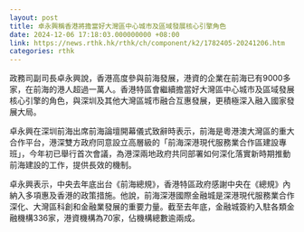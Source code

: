 ```yaml
---
layout: post
title: 卓永興稱香港將擔當好大灣區中心城市及區域發展核心引擎角色
date: 2024-12-06 17:18:03.000000000 +08:00
link: https://news.rthk.hk/rthk/ch/component/k2/1782405-20241206.htm
categories: rthk
---
```


政務司副司長卓永興說，香港高度參與前海發展，港資的企業在前海已有9000多家，在前海的港人超過一萬人。香港特區會繼續擔當好大灣區中心城市及區域發展核心引擎的角色，與深圳及其他大灣區城市融合互惠發展，更積極深入融入國家發展大局。

卓永興在深圳前海出席前海論壇開幕儀式致辭時表示，前海是粵港澳大灣區的重大合作平台，港深雙方政府同意設立高層級的「前海深港現代服務業合作區建設專班」，今年初已舉行首次會議，為港深兩地政府共同部署如何深化落實新時期推動前海建設的工作，提供長效的機制。

卓永興表示，中央去年底出台《前海總規》，香港特區政府感謝中央在《總規》內納入多項惠及香港的政策措施。他說，前海深港國際金融城是深港現代服務業合作深化、大灣區科創和金融業發展的重要力量。截至去年底，金融城簽約入駐各類金融機構336家，港資機構為70家，佔機構總數逾兩成。
